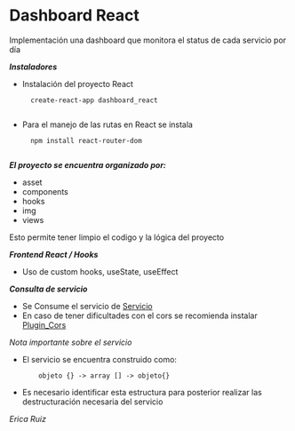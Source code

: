 # Dashboard React
Implementación una dashboard que monitora el status de cada  servicio por día

***Instaladores***
- Instalación del proyecto React  
    ``` 
      create-react-app dashboard_react 
     
     ```

- Para el manejo de las rutas en React se instala    
  ```
    npm install react-router-dom
   
   ```

***El proyecto se encuentra organizado por:***
- asset 
- components
- hooks
- img
- views

Esto permite tener limpio el codigo y la lógica del proyecto

***Frontend React / Hooks***

- Uso de custom hooks, useState, useEffect


***Consulta de servicio***
- Se Consume el servicio de [Servicio](https://us-central1-cm-devops-294019.cloudfunctions.net/status)
- En caso de tener dificultades con el cors se recomienda instalar [Plugin_Cors](https://chrome.google.com/webstore/detail/local-cors/bhachhlaofmplbfnefenmlnflolelkff?hl=en)

*Nota importante sobre el servicio*
- El servicio se encuentra construido como:

  ``` 
      objeto {} -> array [] -> objeto{}  
  
  ```
- Es necesario identificar esta estructura para posterior realizar las destructuración necesaria del servicio


*Erica Ruiz*
